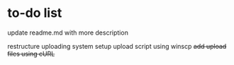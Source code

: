 # to-do list

update readme.md with more description

restructure uploading system
setup upload script using winscp
~~add upload files using cURL~~


